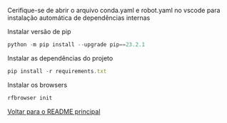 Cerifique-se de abrir o arquivo conda.yaml e robot.yaml no vscode para instalação automática de dependências internas

Instalar versão de pip

```jsx
python -m pip install --upgrade pip==23.2.1
```

Instalar as dependências do projeto

```jsx
pip install -r requirements.txt
```

Instalar os browsers

```jsx
rfbrowser init
```

[Voltar para o README principal](../README.md)
